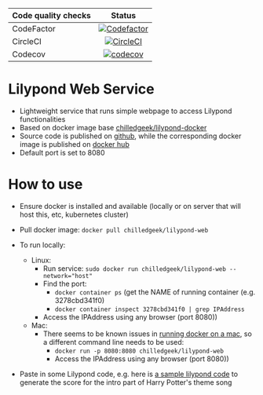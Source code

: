 | Code quality checks  | Status |
| ------------- |:-------------:|
| CodeFactor      |  [![Codefactor](https://www.codefactor.io/repository/github/chilledgeek/lilypond-web/badge?style=plastic)](https://www.codefactor.io/repository/github/chilledgeek/lilypond-web) |
| CircleCI |  [![CircleCI](https://circleci.com/gh/chilledgeek/lilypond-web.svg?style=svg)](https://circleci.com/gh/chilledgeek/lilypond-web)|
| Codecov | [![codecov](https://codecov.io/gh/chilledgeek/lilypond-web/branch/master/graph/badge.svg)](https://codecov.io/gh/chilledgeek/lilypond-web)|

# Lilypond Web Service
- Lightweight service that runs simple webpage to access Lilypond functionalities
- Based on docker image base [chilledgeek/lilypond-docker](https://hub.docker.com/r/chilledgeek/lilypond-docker)
- Source code is published on [github](https://www.github.com/chilledgeek/lilypond-web), while the corresponding docker image is published on [docker hub](https://hub.docker.com/r/chilledgeek/lilypond-web)
- Default port is set to 8080

# How to use
- Ensure docker is installed and available (locally or on server that will host this, etc, kubernetes cluster)
- Pull docker image: ```docker pull chilledgeek/lilypond-web```
- To run locally:
  - Linux:
    - Run service: ```sudo docker run chilledgeek/lilypond-web --network="host"```
    - Find the port:
      - ```docker container ps``` (get the NAME of running container (e.g. 3278cbd341f0)
      - ```docker container inspect 3278cbd341f0 | grep IPAddress```
    - Access the IPAddress using any browser (port 8080))
  - Mac:
    - There seems to be known issues in [running docker on a mac](https://docs.docker.com/docker-for-mac/networking/), so a different command line needs to be used:
      - ```docker run -p 8080:8080 chilledgeek/lilypond-web```
      - Access the IPAddress using any browser (port 8080))

- Paste in some Lilypond code, e.g. here is 
[a sample lilypond code](https://github.com/chilledgeek/lilypond-web/blob/master/test/common/harry_potter_intro.ly) 
to generate the score for the intro part of Harry Potter's theme song

